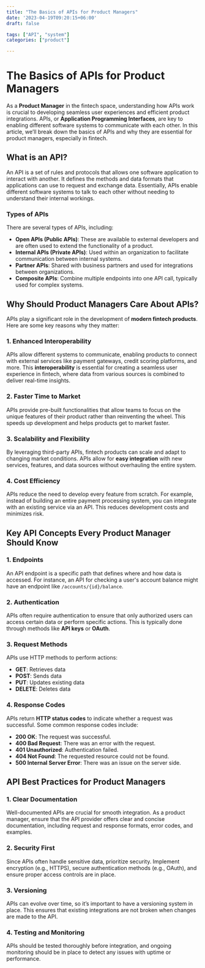 ```yaml
---
title: "The Basics of APIs for Product Managers"
date: '2023-04-19T09:20:15+06:00'
draft: false

tags: ["API", "system"]
categories: ["product"]

--- 
```

# The Basics of APIs for Product Managers

As a **Product Manager** in the fintech space, understanding how APIs work is crucial to developing seamless user experiences and efficient product integrations. APIs, or **Application Programming Interfaces**, are key to enabling different software systems to communicate with each other. In this article, we’ll break down the basics of APIs and why they are essential for product managers, especially in fintech.

## What is an API?

An API is a set of rules and protocols that allows one software application to interact with another. It defines the methods and data formats that applications can use to request and exchange data. Essentially, APIs enable different software systems to talk to each other without needing to understand their internal workings.

### **Types of APIs**
There are several types of APIs, including:
- **Open APIs (Public APIs)**: These are available to external developers and are often used to extend the functionality of a product.
- **Internal APIs (Private APIs)**: Used within an organization to facilitate communication between internal systems.
- **Partner APIs**: Shared with business partners and used for integrations between organizations.
- **Composite APIs**: Combine multiple endpoints into one API call, typically used for complex systems.

## Why Should Product Managers Care About APIs?

APIs play a significant role in the development of **modern fintech products**. Here are some key reasons why they matter:

### 1. **Enhanced Interoperability**
APIs allow different systems to communicate, enabling products to connect with external services like payment gateways, credit scoring platforms, and more. This **interoperability** is essential for creating a seamless user experience in fintech, where data from various sources is combined to deliver real-time insights.

### 2. **Faster Time to Market**
APIs provide pre-built functionalities that allow teams to focus on the unique features of their product rather than reinventing the wheel. This speeds up development and helps products get to market faster.

### 3. **Scalability and Flexibility**
By leveraging third-party APIs, fintech products can scale and adapt to changing market conditions. APIs allow for **easy integration** with new services, features, and data sources without overhauling the entire system.

### 4. **Cost Efficiency**
APIs reduce the need to develop every feature from scratch. For example, instead of building an entire payment processing system, you can integrate with an existing service via an API. This reduces development costs and minimizes risk.

## Key API Concepts Every Product Manager Should Know

### 1. **Endpoints**
An API endpoint is a specific path that defines where and how data is accessed. For instance, an API for checking a user's account balance might have an endpoint like `/accounts/{id}/balance`.

### 2. **Authentication**
APIs often require authentication to ensure that only authorized users can access certain data or perform specific actions. This is typically done through methods like **API keys** or **OAuth**.

### 3. **Request Methods**
APIs use HTTP methods to perform actions:
- **GET**: Retrieves data
- **POST**: Sends data
- **PUT**: Updates existing data
- **DELETE**: Deletes data

### 4. **Response Codes**
APIs return **HTTP status codes** to indicate whether a request was successful. Some common response codes include:
- **200 OK**: The request was successful.
- **400 Bad Request**: There was an error with the request.
- **401 Unauthorized**: Authentication failed.
- **404 Not Found**: The requested resource could not be found.
- **500 Internal Server Error**: There was an issue on the server side.

## API Best Practices for Product Managers

### 1. **Clear Documentation**
Well-documented APIs are crucial for smooth integration. As a product manager, ensure that the API provider offers clear and concise documentation, including request and response formats, error codes, and examples.

### 2. **Security First**
Since APIs often handle sensitive data, prioritize security. Implement encryption (e.g., HTTPS), secure authentication methods (e.g., OAuth), and ensure proper access controls are in place.

### 3. **Versioning**
APIs can evolve over time, so it’s important to have a versioning system in place. This ensures that existing integrations are not broken when changes are made to the API.

### 4. **Testing and Monitoring**
APIs should be tested thoroughly before integration, and ongoing monitoring should be in place to detect any issues with uptime or performance.



